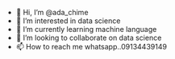 - 👋 Hi, I’m @ada_chime
- 👀 I’m interested in data science
- 🌱 I’m currently learning machine language
- 💞️ I’m looking to collaborate on data science
- 📫 How to reach me whatsapp..09134439149

<!---
AdaChime/AdaChime is a ✨ special ✨ repository because its `README.md` (this file) appears on your GitHub profile.
You can click the Preview link to take a look at your changes.
--->
